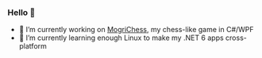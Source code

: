 ### Hello 👋

- 🔭 I’m currently working on [MogriChess](https://github.com/ScottLilly/MogriChess), my chess-like game in C#/WPF
- 🌱 I’m currently learning enough Linux to make my .NET 6 apps cross-platform
